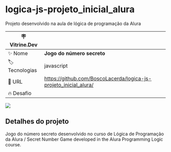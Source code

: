 # logica-js-projeto_inicial_alura

Projeto desenvolvido na aula de lógica de programação da Alura

| :placard: Vitrine.Dev |     |
| -------------  | --- |
| :sparkles: Nome        | **Jogo do número secreto**
| :label: Tecnologias | javascript
| :rocket: URL         | https://github.com/BoscoLacerda/logica-js-projeto_inicial_alura/
| :fire: Desafio     | 

<!-- Inserir imagem com a #vitrinedev ao final do link -->
![](https://1drv.ms/i/s!AuYUE4w63WSxivwxyvAMeZR3sUrEWg?e=PNxkxW#vitrinedev)

## Detalhes do projeto

Jogo do número secreto desenvolvido no curso de Lógica de Programação da Alura / Secret Number Game developed in the Alura Programming Logic course.
